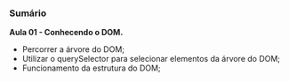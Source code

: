 ### Sumário

**Aula 01 - Conhecendo o DOM.**

- Percorrer a árvore do DOM;
- Utilizar o querySelector para selecionar elementos da árvore do DOM;
- Funcionamento da estrutura do DOM;

